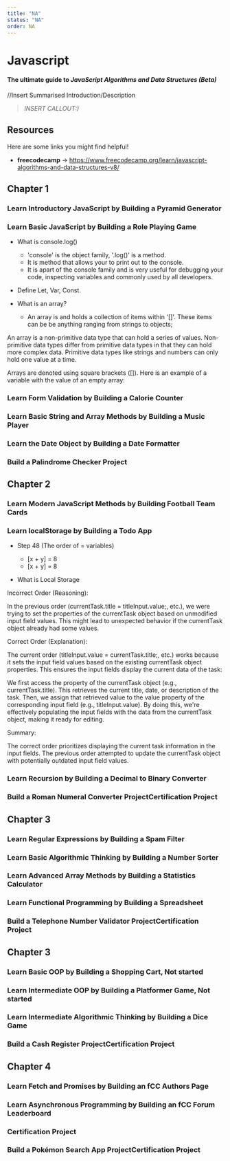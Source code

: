```yaml
---
title: "NA"
status: "NA"
order: NA
---
```


# Javascript

#### The ultimate guide to *JavaScript Algorithms and Data Structures (Beta)* 

//Insert Summarised Introduction/Description

> *INSERT CALLOUT:)*

## Resources

Here are some links you might find helpful!

* **freecodecamp** -> https://www.freecodecamp.org/learn/javascript-algorithms-and-data-structures-v8/



## Chapter 1

### Learn Introductory JavaScript by Building a Pyramid Generator
### Learn Basic JavaScript by Building a Role Playing Game

- What is console.log()
  - 'console' is the object family, '.log()' is a method.
  - It is method that allows your to print out to the console.
  - It is apart of the console family and is very useful for debugging your code, inspecting variables and commonly used by all developers.

- Define Let, Var, Const.

- What is an array? 
  - An array is and holds a collection of items within '[]'. These items can be be anything ranging from strings to objects;

An array is a non-primitive data type that can hold a series of values. Non-primitive data types differ from primitive data types in that they can hold more complex data. Primitive data types like strings and numbers can only hold one value at a time.

Arrays are denoted using square brackets ([]). Here is an example of a variable with the value of an empty array:

### Learn Form Validation by Building a Calorie Counter
### Learn Basic String and Array Methods by Building a Music Player
### Learn the Date Object by Building a Date Formatter
### Build a Palindrome Checker Project


## Chapter 2

### Learn Modern JavaScript Methods by Building Football Team Cards
### Learn localStorage by Building a Todo App
  - Step 48 (The order of = variables)
    - [x + y]  = 8
    - [x + y]  = 8

  - What is Local Storage

  Incorrect Order (Reasoning):

In the previous order (currentTask.title = titleInput.value;, etc.), we were trying to set the properties of the currentTask object based on unmodified input field values. This might lead to unexpected behavior if the currentTask object already had some values.

Correct Order (Explanation):

The current order (titleInput.value = currentTask.title;, etc.) works because it sets the input field values based on the existing currentTask object properties. This ensures the input fields display the current data of the task:

We first access the property of the currentTask object (e.g., currentTask.title).
This retrieves the current title, date, or description of the task.
Then, we assign that retrieved value to the value property of the corresponding input field (e.g., titleInput.value).
By doing this, we're effectively populating the input fields with the data from the currentTask object, making it ready for editing.

Summary:

The correct order prioritizes displaying the current task information in the input fields.
The previous order attempted to update the currentTask object with potentially outdated input field values.
### Learn Recursion by Building a Decimal to Binary Converter
### Build a Roman Numeral Converter ProjectCertification Project

## Chapter 3

### Learn Regular Expressions by Building a Spam Filter
### Learn Basic Algorithmic Thinking by Building a Number Sorter
### Learn Advanced Array Methods by Building a Statistics Calculator
### Learn Functional Programming by Building a Spreadsheet
### Build a Telephone Number Validator ProjectCertification Project

## Chapter 3

### Learn Basic OOP by Building a Shopping Cart, Not started
### Learn Intermediate OOP by Building a Platformer Game, Not started
### Learn Intermediate Algorithmic Thinking by Building a Dice Game
### Build a Cash Register ProjectCertification Project

## Chapter 4

### Learn Fetch and Promises by Building an fCC Authors Page
### Learn Asynchronous Programming by Building an fCC Forum Leaderboard
### Certification Project
### Build a Pokémon Search App ProjectCertification Project